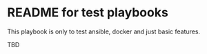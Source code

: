 # README for test playbooks
This playbook is only to test ansible, docker and just basic features.

TBD

